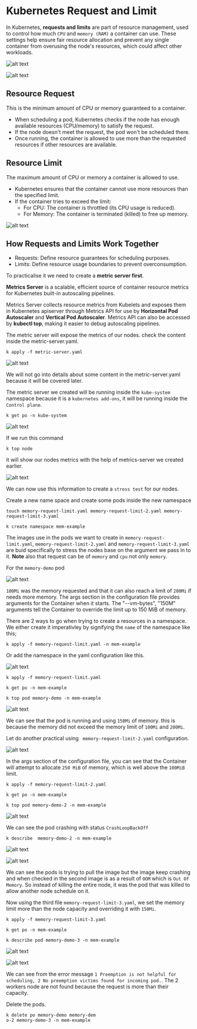 # Kubernetes Request and Limit

In Kubernetes, **requests and limits** are part of resource management, used to control how much `CPU` and `memory (RAM)` a container can use. These settings help ensure fair resource allocation and prevent any single container from overusing the node's resources, which could affect other workloads.

![alt text](<images/Screenshot 2024-11-22 at 11.37.42.png>)

![alt text](<images/Screenshot 2024-11-22 at 11.38.31.png>)

## Resource Request

This is the minimum amount of CPU or memory guaranteed to a container.
- When scheduling a pod, Kubernetes checks if the node has enough available resources (CPU/memory) to satisfy the request.
- If the node doesn't meet the request, the pod won't be scheduled there.
- Once running, the container is allowed to use more than the requested resources if other resources are available.

## Resource Limit

The maximum amount of CPU or memory a container is allowed to use.
- Kubernetes ensures that the container cannot use more resources than the specified limit.
- If the container tries to exceed the limit:
    - For CPU: The container is throttled (its CPU usage is reduced).
    - For Memory: The container is terminated (killed) to free up memory.

![alt text](<images/Screenshot 2024-11-22 at 11.40.21.png>)

## How Requests and Limits Work Together
- Requests: Define resource guarantees for scheduling purposes.
- Limits: Define resource usage boundaries to prevent overconsumption.

To practicalise it we need to create a **metric server first**.

**Metrics Server** is a scalable, efficient source of container resource metrics for Kubernetes built-in autoscaling pipelines.

Metrics Server collects resource metrics from Kubelets and exposes them in Kubernetes apiserver through Metrics API for use by **Horizontal Pod Autoscaler** and **Vertical Pod Autoscaler**. Metrics API can also be accessed by **kubectl top**, making it easier to debug autoscaling pipelines.

The metric server will expose the metrics of our nodes. check the content inside the metric-server.yaml.

```
k apply -f metric-server.yaml
```
![alt text](<images/Screenshot 2024-11-22 at 12.01.13.png>)

We will not go into details about some content in the metric-server.yaml because it will be covered later.

The metric server we created will be running inside the `kube-system` namespace because it is a `kubernetes add-ons`, it will be running inside the `Control plane`.

```
k get po -n kube-system
```
![alt text](<images/Screenshot 2024-11-22 at 12.05.29.png>)

If we run this command 
```
k top node
```
it will show our nodes metrics with the help of metrics-server we created earlier. 

![alt text](<images/Screenshot 2024-11-22 at 12.08.03.png>)

We can now use this information to create a `stress test` for our nodes.

Create a new name space and create some pods inside the new namespace

```
touch memory-request-limit.yaml memory-request-limit-2.yaml memory-request-limit-3.yaml
```

```
k create namespace mem-example
```

The images use in the pods we want to create in `memory-request-limit.yaml`, `memory-request-limit-2.yaml` and `memory-request-limit-3.yaml` are buid specifically to stress the nodes base on the argument we pass in to it. **Note** also that request can be of `memory` and `cpu` not only `memory`.

For the `memory-demo` pod

![alt text](<images/Screenshot 2024-11-22 at 12.16.00.png>)

`100Mi` was the memory requested and that it can also reach a limit of `200Mi` if needs more memory. The args section in the configuration file provides arguments for the Container when it starts. The "--vm-bytes", "150M" arguments tell the Container to override the limit up to 150 MiB of memory.

There are 2 ways to go when trying to create a resources in a namespace. We either create it imperativley by signifying the `name` of the namespace like this;
```
k apply -f memory-request-limit.yaml -n mem-example
```
Or add the namespace in the yaml configuration like this.

![alt text](<images/Screenshot 2024-11-22 at 12.29.33.png>)

```
k apply -f memory-request-limit.yaml
```
```
k get po -n mem-example
```
```
k top pod memory-demo -n mem-example
```
![alt text](<images/Screenshot 2024-11-22 at 12.35.41.png>)

We can see that the pod is running and using `150Mi` of memory. this is because the memory did not exceed the  memory limit of `100Mi` and `200Mi`.

Let do another practical using ` memory-request-limit-2.yaml` configuration.

![alt text](<images/Screenshot 2024-11-22 at 12.16.45.png>)

In the args section of the configuration file, you can see that the Container will attempt to allocate `250 MiB` of memory, which is well above the `100MiB` limit.

```
k apply -f memory-request-limit-2.yaml
```
```
k get po -n mem-example
```
```
k top pod memory-demo-2 -n mem-example
```

![alt text](<images/Screenshot 2024-11-22 at 12.44.42.png>)

We can see the pod crashing with status `CrashLoopBackOff`

```
k describe  memory-demo-2 -n mem-example
```

![alt text](<images/Screenshot 2024-11-22 at 12.50.33.png>)

![alt text](<images/Screenshot 2024-11-22 at 12.50.05.png>)

We can see the pods is trying to pull the image but the image keep crashing and when checked in the second image is as a result of `OOM` which is `Out Of Memory`. So instead of killing the entire node, it was the pod that was killed to allow another node schedule on it.

Now using the third file `memory-request-limit-3.yaml`, we set the memory limit more than the node capacity and overriding it with `150Mi`.


```
k apply -f memory-request-limit-3.yaml
```
```
k get po -n mem-example
```
```
k describe pod memory-demo-3 -n mem-example
```

![alt text](<images/Screenshot 2024-11-22 at 12.50.33.png>)

![alt text](<images/Screenshot 2024-11-22 at 13.01.13.png>)

We can see from the error message `1 Preemption is not helpful for scheduling, 2 No preemption victims found for incoming pod.`. The 2 workers node are not found because the request is more than their capacity.

Delete the pods.

```
k delete po memory-demo memory-dem
o-2 memory-demo-3 -n mem-example  
```